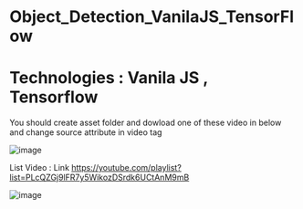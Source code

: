 # Object_Detection_VanilaJS_TensorFlow
# Technologies : Vanila JS , Tensorflow

You should create asset folder and dowload one of these video in below
and change source attribute in video tag

![image](https://user-images.githubusercontent.com/86192249/174619142-41610726-42f3-404e-9939-3caefac4c5c9.png)




List Video :
Link  https://youtube.com/playlist?list=PLcQZGj9lFR7y5WikozDSrdk6UCtAnM9mB

![image](https://user-images.githubusercontent.com/86192249/174618486-05bab9a8-bd97-42d2-82cd-dc2e856b52d4.png)


